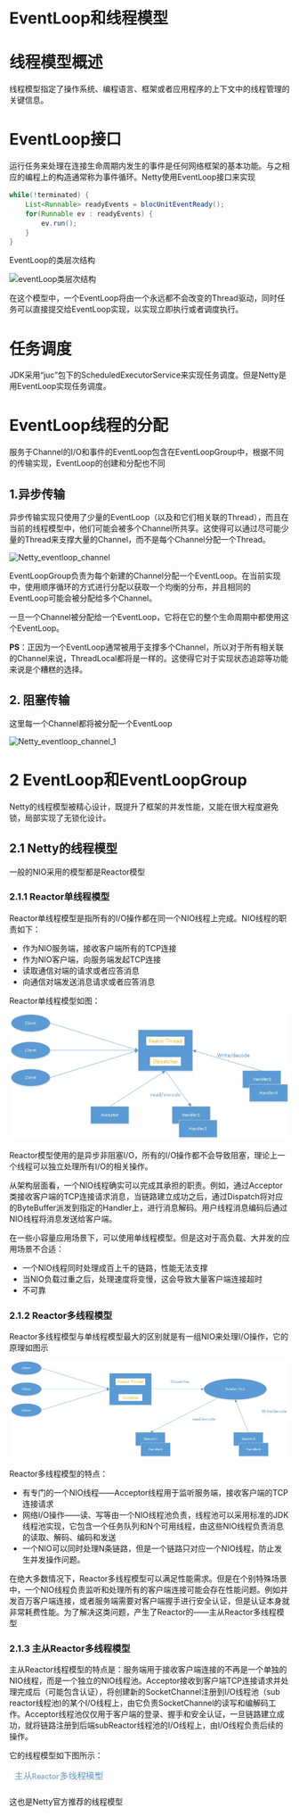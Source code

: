 # EventLoop和线程模型
# 线程模型概述
线程模型指定了操作系统、编程语言、框架或者应用程序的上下文中的线程管理的关键信息。
# EventLoop接口
运行任务来处理在连接生命周期内发生的事件是任何网络框架的基本功能。与之相应的编程上的构造通常称为事件循环。Netty使用EventLoop接口来实现

```java
while(!terminated) {
	List<Runnable> readyEvents = blocUnitEventReady();
	for(Runnable ev : readyEvents) {
		ev.run();
	}
}
```

EventLoop的类层次结构

![eventLoop类层次结构](../imgs/netty_eventloop.png)

在这个模型中，一个EventLoop将由一个永远都不会改变的Thread驱动，同时任务可以直接提交给EventLoop实现，以实现立即执行或者调度执行。

# 任务调度
JDK采用“juc”包下的ScheduledExecutorService来实现任务调度。但是Netty是用EventLoop实现任务调度。

# EventLoop线程的分配
服务于Channel的I/O和事件的EventLoop包含在EventLoopGroup中，根据不同的传输实现，EventLoop的创建和分配也不同
## 1.异步传输
 异步传输实现只使用了少量的EventLoop（以及和它们相关联的Thread），而且在当前的线程模型中，他们可能会被多个Channel所共享。这使得可以通过尽可能少量的Thread来支撑大量的Channel，而不是每个Channel分配一个Thread。

 ![Netty_eventloop_channel](../imgs/netty_eventloop_channel.png)

 EventLoopGroup负责为每个新建的Channel分配一个EventLoop。在当前实现中，使用顺序循环的方式进行分配以获取一个均衡的分布，并且相同的EventLoop可能会被分配给多个Channel。

 一旦一个Channel被分配给一个EventLoop，它将在它的整个生命周期中都使用这个EventLoop。

 **PS**：正因为一个EventLoop通常被用于支撑多个Channel，所以对于所有相关联的Channel来说，ThreadLocal都将是一样的。这使得它对于实现状态追踪等功能来说是个糟糕的选择。

## 2. 阻塞传输
 这里每一个Channel都将被分配一个EventLoop

 ![Netty_eventloop_channel_1](../imgs/netty_eventloop_channel_1.png)

# 2 EventLoop和EventLoopGroup
 Netty的线程模型被精心设计，既提升了框架的并发性能，又能在很大程度避免锁，局部实现了无锁化设计。

## 2.1 Netty的线程模型
 一般的NIO采用的模型都是Reactor模型
### 2.1.1 Reactor单线程模型
 Reactor单线程模型是指所有的I/O操作都在同一个NIO线程上完成。NIO线程的职责如下：

 * 作为NIO服务端，接收客户端所有的TCP连接
 * 作为NIO客户端，向服务端发起TCP连接
 * 读取通信对端的请求或者应答消息
 * 向通信对端发送消息请求或者应答消息

Reactor单线程模型如图：

![reactor单线程模型](../imgs/reactor_thread.jpg)

Reactor模型使用的是异步非阻塞I/O，所有的I/O操作都不会导致阻塞，理论上一个线程可以独立处理所有I/O的相关操作。

从架构层面看，一个NIO线程确实可以完成其承担的职责。例如，通过Acceptor类接收客户端的TCP连接请求消息，当链路建立成功之后，通过Dispatch将对应的ByteBuffer派发到指定的Handler上，进行消息解码。用户线程消息编码后通过NIO线程将消息发送给客户端。

在一些小容量应用场景下，可以使用单线程模型。但是这对于高负载、大并发的应用场景不合适：

+ 一个NIO线程同时处理成百上千的链路，性能无法支撑
+ 当NIO负载过重之后，处理速度将变慢，这会导致大量客户端连接超时
+ 不可靠

### 2.1.2 Reactor多线程模型
Reactor多线程模型与单线程模型最大的区别就是有一组NIO来处理I/O操作，它的原理如图示

![Reactor多线程模型](../imgs/reactor_multi_thread.jpg)

Reactor多线程模型的特点：

+ 有专门的一个NIO线程——Acceptor线程用于监听服务端，接收客户端的TCP连接请求
+ 网络I/O操作——读、写等由一个NIO线程池负责，线程池可以采用标准的JDK线程池实现，它包含一个任务队列和N个可用线程，由这些NIO线程负责消息的读取、解码、编码和发送
+ 一个NIO可以同时处理N条链路，但是一个链路只对应一个NIO线程，防止发生并发操作问题。

在绝大多数情况下，Reactor多线程模型可以满足性能需求。但是在个别特殊场景中，一个NIO线程负责监听和处理所有的客户端连接可能会存在性能问题。例如并发百万客户端连接，或者服务端需要对客户端握手进行安全认证，但是认证本身就非常耗费性能。为了解决这类问题，产生了Reactor的——主从Reactor多线程模型

### 2.1.3 主从Reactor多线程模型
主从Reactor线程模型的特点是：服务端用于接收客户端连接的不再是一个单独的NIO线程，而是一个独立的NIO线程池。Acceptor接收到客户端TCP连接请求并处理完成后（可能包含认证），将创建新的SocketChannel注册到I/O线程池（sub reactor线程池)的某个I/O线程上，由它负责SocketChannel的读写和编解码工作。Acceptor线程池仅仅用于客户端的登录、握手和安全认证，一旦链路建立成功，就将链路注册到后端subReactor线程池的I/O线程上，由I/O线程负责后续的操作。

它的线程模型如下图所示：

![主从Reactor多线程模型](../imgs/reactor_multi_thread_2.jpg)

这也是Netty官方推荐的线程模型

